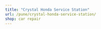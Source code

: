 ```yaml
---
title: "Crystal Honda Service Station"
url: /pune/crystal-honda-service-station/
shop: car repair
---
```

